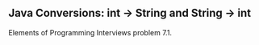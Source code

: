 ## Java Conversions: int -> String and String -> int

Elements of Programming Interviews problem 7.1.
